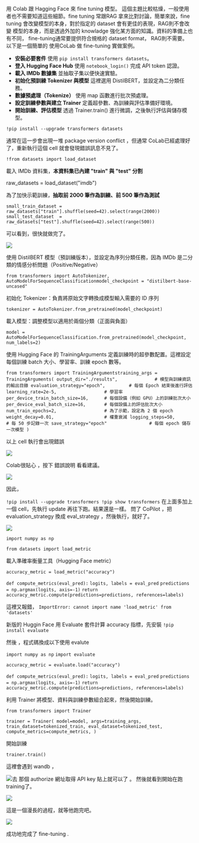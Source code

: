 用 Colab 跟 Hagging Face 來 fine tuning 模型。
這個主題比較枯燥，一般使用者也不需要知道這些細節。fine tuning 常跟RAG 拿來比對討論，簡單來說，fine tuning 會改變模型的本身，對於指定的 dataset 會有更佳的表現，RAG則不會改變 模型的本身，而是透過外加的 knowladge 強化某方面的知識。資料的準備上也有不同， fine-tuning通常要提供符合規格的 dataset format， RAG則不需要。
以下是一個簡單的 使用CoLab 做 fine-tuning 實做案例。

* **安裝必要套件**
  使用 `pip install transformers datasets`。
* **登入 Hugging Face Hub**
  使用 `notebook_login()` 完成 API token 認證。
* **載入 IMDb 數據集**
  並抽取子集以便快速實驗。
* **初始化預訓練 Tokenizer 與模型**
  這裡選用 DistilBERT，並設定為二分類任務。
* **數據預處理（Tokenize）**
  使用 map 函數進行批次預處理。
* **設定訓練參數與建立 Trainer**
  定義超參數、為訓練與評估準備好環境。
* **開始訓練、評估模型**
  透過 Trainer.train() 進行微調，之後執行評估與儲存模型。

`!pip install --upgrade transformers datasets`

通常在這一步會出現一堆 package version conflict ，但通常 CoLab已經處理好了，重新執行這個 cell 就會發現錯誤訊息不見了。

`!from datasets import load_dataset`

載入 IMDb 資料集，**本資料集已內建 "train" 與 "test" 分割**

raw_datasets = load_dataset("imdb")

為了加快示範訓練，**抽取前 2000 筆作為訓練、前 500 筆作為測試**

`small_train_dataset = raw_datasets["train"].shuffle(seed=42).select(range(2000)) small_test_dataset  = raw_datasets["test"].shuffle(seed=42).select(range(500))`

可以看到，很快就做完了。

![](assets/20250503_101339_image.png)

使用 DistilBERT 模型（預訓練版本），並設定為序列分類任務，因為 IMDb 是二分類的情感分析問題（Positive/Negative）

`from transformers import AutoTokenizer, AutoModelForSequenceClassificationmodel_checkpoint = "distilbert-base-uncased"`

初始化 Tokenizer：負責將原始文字轉換成模型輸入需要的 ID 序列

`tokenizer = AutoTokenizer.from_pretrained(model_checkpoint)`

載入模型：調整模型以適用於兩個分類（正面與負面）

`model = AutoModelForSequenceClassification.from_pretrained(model_checkpoint, num_labels=2)`

使用 Hugging Face 的 TrainingArguments 定義訓練時的超參數配置。這裡設定每個訓練 batch 大小、學習率、訓練 epoch 數等。

`from transformers import TrainingArgumentstraining_args = TrainingArguments( output_dir="./results",              # 模型與訓練資訊的輸出目錄 evaluation_strategy="epoch",         # 每個 Epoch 結束後進行評估 learning_rate=2e-5,                  # 學習率 per_device_train_batch_size=16,      # 每個設備（例如 GPU）上的訓練批次大小 per_device_eval_batch_size=16,       # 每個設備上的評估批次大小 num_train_epochs=2,                  # 為了示範，設定為 2 個 epoch weight_decay=0.01,                   # 權重衰減 logging_steps=50,                    # 每 50 步記錄一次 save_strategy="epoch"                # 每個 epoch 儲存一次模型 )`

以上 cell 執行會出現錯誤

![](assets/20250503_115945_image.png)

Colab很貼心 ，按下 錯誤說明 看看建議。

![](assets/20250503_120200_image.png)

因此，

`!pip install --upgrade transformers !pip show transformers`
在上面多加上一個 cell，先執行 update 再往下跑。結果還是一樣。
問了 CoPilot ，把 evaluation_strategy 換成 eval_strategy ，然後執行，就好了。

![](assets/20250503_121646_image.png)

`import numpy as np `

`from datasets import load_metric`

載入準確率衡量工具（Hugging Face metric）

`accuracy_metric = load_metric("accuracy")`

`def compute_metrics(eval_pred):`
`logits, labels = eval_pred`
`predictions = np.argmax(logits, axis=-1)`
`return accuracy_metric.compute(predictions=predictions, references=labels)`

這裡又報錯，
`ImportError: cannot import name 'load_metric' from 'datasets'`

新版的 Huggin Face 用 Evaluate 套件計算 accuracy 指標，先安裝
`!pip install evaluate`

然後 ，程式碼換成以下使用 evalute

`import numpy as np`
`import evaluate`

`accuracy_metric = evaluate.load("accuracy")`

`def compute_metrics(eval_pred):`
`logits, labels = eval_pred`
`predictions = np.argmax(logits, axis=-1)`
`return accuracy_metric.compute(predictions=predictions, references=labels)`

利用 Trainer 將模型、資料與訓練參數組合起來，然後開始訓練。

`from transformers import Trainer`

`trainer = Trainer( model=model, args=training_args, train_dataset=tokenized_train, eval_dataset=tokenized_test, compute_metrics=compute_metrics, )`

開始訓練

`trainer.train()`

這裡會遇到 wandb ，

![](assets/20250503_125408_image.png)去 那個 authorize 網址取得 API key 貼上就可以了 。
然後就看到開始在跑 training了。

![](assets/20250503_130052_image.png)

這是一個漫長的過程，就等他跑完吧。


![](assets/20250503_135721_image.png)

成功地完成了 fine-tuning .
